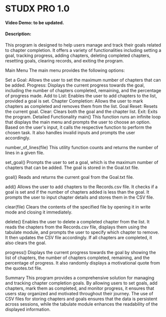 # STUDX PRO 1.0
#### Video Demo: to be updated.
#### Description:
This program is designed to help users manage and track their goals related to chapter completion. It offers a variety of functionalities including setting a goal, tracking progress, adding chapters, deleting completed chapters, resetting goals, clearing records, and exiting the program.

Main Menu
The main menu provides the following options:

Set a Goal: Allows the user to set the maximum number of chapters that can be added.
Progress: Displays the current progress towards the goal, including the number of chapters completed, remaining, and the percentage of progress made.
Add to List: Enables the user to add chapters to the list, provided a goal is set.
Chapter Completion: Allows the user to mark chapters as completed and removes them from the list.
Goal Reset: Resets the current goal.
Clear: Clears both the goal and the chapter list.
Exit: Exits the program.
Detailed Functionality
main()
This function runs an infinite loop that displays the main menu and prompts the user to choose an option. Based on the user's input, it calls the respective function to perform the chosen task. It also handles invalid inputs and prompts the user accordingly.

number_of_lines(file)
This utility function counts and returns the number of lines in a given file.

set_goal()
Prompts the user to set a goal, which is the maximum number of chapters that can be added. The goal is stored in the Goal.txt file.

goal()
Reads and returns the current goal from the Goal.txt file.

add()
Allows the user to add chapters to the Records.csv file. It checks if a goal is set and if the number of chapters added is less than the goal. It prompts the user to input chapter details and stores them in the CSV file.

clear(file)
Clears the contents of the specified file by opening it in write mode and closing it immediately.

delete()
Enables the user to delete a completed chapter from the list. It reads the chapters from the Records.csv file, displays them using the tabulate module, and prompts the user to specify which chapter to remove. It then updates the CSV file accordingly. If all chapters are completed, it also clears the goal.

progress()
Displays the current progress towards the goal by showing the list of chapters, the number of chapters completed, remaining, and the percentage of progress. It also randomly displays a motivational quote from the quotes.txt file.

Summary
This program provides a comprehensive solution for managing and tracking chapter completion goals. By allowing users to set goals, add chapters, mark them as completed, and monitor progress, it ensures that users stay organized and motivated throughout their journey. The use of CSV files for storing chapters and goals ensures that the data is persistent across sessions, while the tabulate module enhances the readability of the displayed information.

